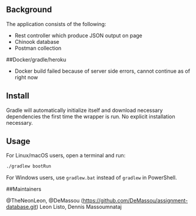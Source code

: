 ## Background
The application consists of the following:

- Rest controller which produce JSON output on page
- Chinook database 
- Postman collection

##Docker/gradle/heroku
- Docker build failed because of server side errors, cannot continue as of right now

## Install
Gradle will automatically initialize itself and download necessary dependencies the first time the wrapper is run. No explicit installation necessary.

## Usage
For Linux/macOS users, open a terminal and run:

```sh
./gradlew bootRun
```
For Windows users, use `gradlew.bat` instead of `gradlew` in PowerShell.

##Maintainers

@TheNeonLeon, @DeMassou (https://github.com/DeMassou/assignment-database.git)
Leon Listo,   Dennis Massoumnataj

